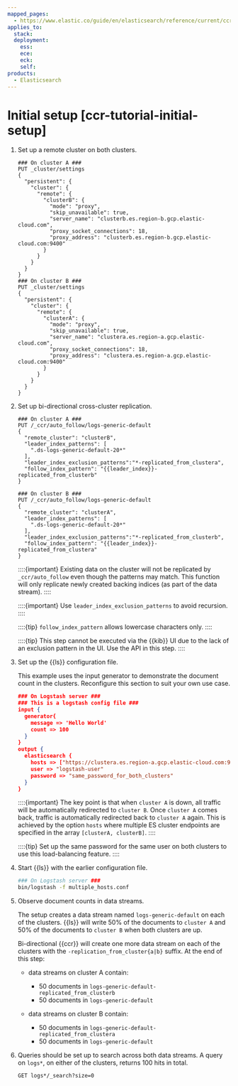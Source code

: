 ```yaml
---
mapped_pages:
  - https://www.elastic.co/guide/en/elasticsearch/reference/current/ccr-tutorial-initial-setup.html
applies_to:
  stack:
  deployment:
    ess:
    ece:
    eck:
    self:
products:
  - Elasticsearch
---
```


# Initial setup [ccr-tutorial-initial-setup]

1. Set up a remote cluster on both clusters.

    ```console
    ### On cluster A ###
    PUT _cluster/settings
    {
      "persistent": {
        "cluster": {
          "remote": {
            "clusterB": {
              "mode": "proxy",
              "skip_unavailable": true,
              "server_name": "clusterb.es.region-b.gcp.elastic-cloud.com",
              "proxy_socket_connections": 18,
              "proxy_address": "clusterb.es.region-b.gcp.elastic-cloud.com:9400"
            }
          }
        }
      }
    }
    ### On cluster B ###
    PUT _cluster/settings
    {
      "persistent": {
        "cluster": {
          "remote": {
            "clusterA": {
              "mode": "proxy",
              "skip_unavailable": true,
              "server_name": "clustera.es.region-a.gcp.elastic-cloud.com",
              "proxy_socket_connections": 18,
              "proxy_address": "clustera.es.region-a.gcp.elastic-cloud.com:9400"
            }
          }
        }
      }
    }
    ```

2. Set up bi-directional cross-cluster replication.

    ```console
    ### On cluster A ###
    PUT /_ccr/auto_follow/logs-generic-default
    {
      "remote_cluster": "clusterB",
      "leader_index_patterns": [
        ".ds-logs-generic-default-20*"
      ],
      "leader_index_exclusion_patterns":"*-replicated_from_clustera",
      "follow_index_pattern": "{{leader_index}}-replicated_from_clusterb"
    }

    ### On cluster B ###
    PUT /_ccr/auto_follow/logs-generic-default
    {
      "remote_cluster": "clusterA",
      "leader_index_patterns": [
        ".ds-logs-generic-default-20*"
      ],
      "leader_index_exclusion_patterns":"*-replicated_from_clusterb",
      "follow_index_pattern": "{{leader_index}}-replicated_from_clustera"
    }
    ```

    ::::{important}
    Existing data on the cluster will not be replicated by `_ccr/auto_follow` even though the patterns may match. This function will only replicate newly created backing indices (as part of the data stream).
    ::::


    ::::{important}
    Use `leader_index_exclusion_patterns` to avoid recursion.
    ::::


    ::::{tip}
    `follow_index_pattern` allows lowercase characters only.
    ::::


    ::::{tip}
    This step cannot be executed via the {{kib}} UI due to the lack of an exclusion pattern in the UI. Use the API in this step.
    ::::

3. Set up the {{ls}} configuration file.

    This example uses the input generator to demonstrate the document count in the clusters. Reconfigure this section to suit your own use case.

    ```json
    ### On Logstash server ###
    ### This is a logstash config file ###
    input {
      generator{
        message => 'Hello World'
        count => 100
      }
    }
    output {
      elasticsearch {
        hosts => ["https://clustera.es.region-a.gcp.elastic-cloud.com:9243","https://clusterb.es.region-b.gcp.elastic-cloud.com:9243"]
        user => "logstash-user"
        password => "same_password_for_both_clusters"
      }
    }
    ```

    ::::{important}
    The key point is that when `cluster A` is down, all traffic will be automatically redirected to `cluster B`. Once `cluster A` comes back, traffic is automatically redirected back to `cluster A` again. This is achieved by the option `hosts` where multiple ES cluster endpoints are specified in the array `[clusterA, clusterB]`.
    ::::


    ::::{tip}
    Set up the same password for the same user on both clusters to use this load-balancing feature.
    ::::

4. Start {{ls}} with the earlier configuration file.

    ```sh
    ### On Logstash server ###
    bin/logstash -f multiple_hosts.conf
    ```

5. Observe document counts in data streams.

    The setup creates a data stream named `logs-generic-default` on each of the clusters. {{ls}} will write 50% of the documents to `cluster A` and 50% of the documents to `cluster B` when both clusters are up.

    Bi-directional {{ccr}} will create one more data stream on each of the clusters with the `-replication_from_cluster{a|b}` suffix. At the end of this step:

    * data streams on cluster A contain:

        * 50 documents in `logs-generic-default-replicated_from_clusterb`
        * 50 documents in `logs-generic-default`

    * data streams on cluster B contain:

        * 50 documents in `logs-generic-default-replicated_from_clustera`
        * 50 documents in `logs-generic-default`

6. Queries should be set up to search across both data streams. A query on `logs*`, on either of the clusters, returns 100 hits in total.

    ```console
    GET logs*/_search?size=0
    ```
